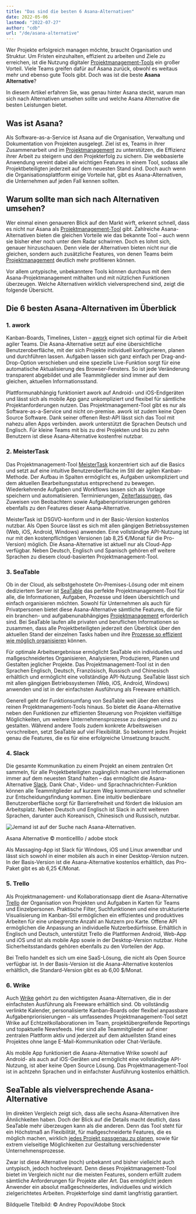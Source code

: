 ```yaml
---
title: "Das sind die besten 6 Asana-Alternativen"
date: 2022-05-06
lastmod: "2022-07-27"
author: "cdb"
url: "/de/asana-alternative"
---
```


Wer Projekte erfolgreich managen möchte, braucht Organisation und Struktur. Um Fristen einzuhalten, effizient zu arbeiten und Ziele zu erreichen, ist die Nutzung digitaler [Projektmanagement-Tools](https://seatable.io/projekt-management-tool/) ein großer Vorteil. Viele Teams greifen dafür auf Asana zurück, obwohl es weitaus mehr und ebenso gute Tools gibt. Doch was ist die beste **Asana Alternative**?

In diesem Artikel erfahren Sie, was genau hinter Asana steckt, warum man sich nach Alternativen umsehen sollte und welche Asana Alternative die besten Leistungen bietet.

## Was ist Asana?

Als Software-as-a-Service ist Asana auf die Organisation, Verwaltung und Dokumentation von Projekten ausgelegt. Ziel ist es, Teams in ihrer Zusammenarbeit und im [Projektmanagement](https://seatable.io/projektmanagement-methoden-im-ueberblick/) zu unterstützen, die Effizienz ihrer Arbeit zu steigern und den Projekterfolg zu sichern. Die webbasierte Anwendung vereint dabei alle wichtigen Features in einem Tool, sodass alle Projektbeteiligten jederzeit auf dem neuesten Stand sind. Doch auch wenn die Organisationsplattform einige Vorteile hat, gibt es Asana-Alternativen, die Unternehmen auf jeden Fall kennen sollten.

## Warum sollte man sich nach Alternativen umsehen?

Wer einmal einen genaueren Blick auf den Markt wirft, erkennt schnell, dass es nicht nur Asana als [Projektmanagement-Tool](https://seatable.io/projekt-management-tool/) gibt. Zahlreiche Asana-Alternativen bieten die gleichen Vorteile wie das bekannte Tool – auch wenn sie bisher eher noch unter dem Radar schwirren. Doch es lohnt sich, genauer hinzuschauen. Denn viele der Alternativen bieten nicht nur die gleichen, sondern auch zusätzliche Features, von denen Teams beim [Projektmanagement](https://seatable.io/projektmanagement/) deutlich mehr profitieren können.

Vor allem untypische, unbekanntere Tools können durchaus mit dem Asana-Projektmanagement mithalten und mit nützlichen Funktionen überzeugen. Welche Alternativen wirklich vielversprechend sind, zeigt die folgende Übersicht.

## Die 6 besten Asana-Alternativen im Überblick

### 1\. awork

Kanban-Boards, Timelines, Listen – [awork](https://www.awork.io/) eignet sich optimal für die Arbeit agiler Teams. Die Asana-Alternative setzt auf eine übersichtliche Benutzeroberfläche, mit der sich Projekte individuell konfigurieren, planen und durchführen lassen. Aufgaben lassen sich ganz einfach per Drag-and-Drop-Option verschieben und eine spezielle Live-Funktion sorgt für eine automatische Aktualisierung des Browser-Fensters. So ist jede Veränderung transparent abgebildet und alle Teammitglieder sind immer auf dem gleichen, aktuellen Informationsstand.

Plattformunabhängig funktioniert awork auf Android- und iOS-Endgeräten und lässt sich als mobile App ganz unkompliziert und flexibel für sämtliche Projektanforderungen nutzen. Das Projektmanagement-Tool gibt es nur als Software-as-a-Service und nicht on-premise. awork ist zudem keine Open Source Software. Dank seiner offenen Rest-API lässt sich das Tool mit nahezu allen Apps verbinden. awork unterstützt die Sprachen Deutsch und Englisch. Für kleine Teams mit bis zu drei Projekten und bis zu zehn Benutzern ist diese Asana-Alternative kostenfrei nutzbar.

### 2\. MeisterTask

Das Projektmanagement-Tool [MeisterTask](https://www.meistertask.com/de) konzentriert sich auf die Basics und setzt auf eine intuitive Benutzeroberfläche im Stil der agilen Kanban-Methode. Der Aufbau in Spalten ermöglicht es, Aufgaben unkompliziert und dem aktuellen Bearbeitungsstatus entsprechend zu bewegen. Wiederkehrende Aufgaben und Workflows lassen sich als Vorlage speichern und automatisieren. Terminierungen, [Zeiterfassungen](https://seatable.io/arbeitszeiterfassung-in-excel/), das Zuweisen von Beobachtern sowie Aufgabenpriorisierungen gehören ebenfalls zu den Features dieser Asana-Alternative.

MeisterTask ist DSGVO-konform und in der Basic-Version kostenlos nutzbar. Als Open Source lässt es sich mit allen gängigen Betriebssystemen (Web, iOS, Android, Windows) anwenden. Eine vollständige API-Nutzung ist nur mit den kostenpflichtigen Versionen (ab 8,25 €/Monat für die Pro-Version) möglich. Die Asana-Alternative ist aktuell nur als Cloud-App verfügbar. Neben Deutsch, Englisch und Spanisch gehören elf weitere Sprachen zu diesem cloud-basierten Projektmanagement-Tool.

### 3\. SeaTable

Ob in der Cloud, als selbstgehostete On-Premises-Lösung oder mit einem dediziertem Server ist [SeaTable](https://seatable.io/) das perfekte Projektmanagement-Tool für alle, die Informationen, Aufgaben, Prozesse und Ideen übersichtlich und einfach organisieren möchten. Sowohl für Unternehmen als auch für Privatpersonen bietet diese Asana-Alternative sämtliche Features, die für ein branchen- und aufgabenunabhängiges [Projektmanagement](https://seatable.io/projektmanagement-methoden-im-ueberblick/) erforderlich sind. Bei SeaTable laufen alle privaten und beruflichen Informationen so zusammen, dass alle Projektbeteiligten jederzeit den Überblick über den aktuellen Stand der einzelnen Tasks haben und ihre [Prozesse so effizient wie möglich organisieren](https://seatable.io/vorlagen-projektplanung/) können.

Für optimale Arbeitsergebnisse ermöglicht SeaTable ein individuelles und maßgeschneidertes Organisieren, Analysieren, Produzieren, Planen und Gestalten jeglicher Projekte. Das Projektmanagement-Tool ist in den Sprachen Englisch, Deutsch, Französisch, Russisch und Chinesisch erhältlich und ermöglicht eine vollständige API-Nutzung. SeaTable lässt sich mit allen gängigen Betriebssystemen (Web, iOS, Android, Windows) anwenden und ist in der einfachsten Ausführung als Freeware erhältlich.

Generell geht der Funktionsumfang von SeaTable weit über den eines reinen Projektmanagement-Tools hinaus. So bietet die Asana-Alternative neben den Funktionen zur effizienten Steuerung von Projekten vielfältige Möglichkeiten, um weitere Unternehmensprozesse zu designen und zu gestalten. Während andere Tools zudem konkrete Arbeitsweisen vorschreiben, setzt SeaTable auf viel Flexibilität. So bekommt jedes Projekt genau die Features, die es für eine erfolgreiche Umsetzung braucht.

### 4\. Slack

Die gesamte Kommunikation zu einem Projekt an einem zentralen Ort sammeln, für alle Projektbeteiligten zugänglich machen und Informationen immer auf dem neuesten Stand halten – das ermöglicht die Asana-Alternative [Slack](https://slack.com/intl/de-de/). Dank Chat-, Video- und Sprachnachrichten-Funktion können alle Teammitglieder auf kurzem Weg kommunizieren und schneller zur Entscheidungsfindung kommen. Eine intuitiv bedienbare Benutzeroberfläche sorgt für Barrierefreiheit und fördert die Inklusion am Arbeitsplatz. Neben Deutsch und Englisch ist Slack in acht weiteren Sprachen, darunter auch Koreanisch, Chinesisch und Russisch, nutzbar.

![Jemand ist auf der Suche nach Asana-Alternativen.](https://seatable.io/wp-content/uploads/2022/05/Asana-Alternative_AdobeStock_391018024_bearbeitet-711x474.jpg)

Asana Alternative © monticellllo / adobe stock

Als Massaging-App ist Slack für Windows, iOS und Linux anwendbar und lässt sich sowohl in einer mobilen als auch in einer Desktop-Version nutzen. In der Basis-Version ist die Asana-Alternative kostenlos erhältlich, das Pro-Paket gibt es ab 6,25 €/Monat.

### 5\. Trello

Als Projektmanagement- und Kollaborationsapp dient die Asana-Alternative [Trello](https://trello.com/de) der Organisation von Projekten und Aufgaben in Karten für Teams und Einzelpersonen. Praktische Filter, Suchfunktionen und eine strukturierte Visualisierung im Kanban-Stil ermöglichen ein effizientes und produktives Arbeiten für eine unbegrenzte Anzahl an Nutzern pro Karte. Offene API ermöglichen die Anpassung an individuelle Nutzerbedürfnisse. Erhältlich in Englisch und Deutsch, unterstützt Trello die Plattformen Android, Web-App und iOS und ist als mobile App sowie in der Desktop-Version nutzbar. Hohe Sicherheitsstandards gehören ebenfalls zu den Vorteilen der App.

Bei Trello handelt es sich um eine SaaS-Lösung, die nicht als Open Source verfügbar ist. In der Basis-Version ist die Asana-Alternative kostenlos erhältlich, die Standard-Version gibt es ab 6,00 $/Monat.

### 6\. Wrike

Auch [Wrike](https://www.wrike.com/de/) gehört zu den wichtigsten Asana-Alternativen, die in der einfachsten Ausführung als Freeware erhältlich sind. Ob vollständig verlinkte Kalender, personalisierte Kanban-Boards oder flexibel anpassbare Aufgabenpriorisierungen – als umfassendes Projektmanagement-Tool setzt Wrike auf Echtzeitkollaborationen im Team, projektübergreifende Reportings und topaktuelle Newsfeeds. Hier sind alle Teammitglieder auf einer zentralen Plattform aktiv und jederzeit auf dem aktuellsten Stand eines Projektes ohne lange E-Mail-Kommunikation oder Chat-Verläufe.

Als mobile App funktioniert die Asana-Alternative Wrike sowohl auf Android- als auch auf iOS-Geräten und ermöglicht eine vollständige API-Nutzung, ist aber keine Open Source Lösung. Das Projektmanagement-Tool ist in achtzehn Sprachen und in einfachster Ausführung kostenlos erhältlich.

## SeaTable als vielversprechende Asana-Alternative

Im direkten Vergleich zeigt sich, dass alle sechs Asana-Alternativen ihre Ähnlichkeiten haben. Doch der Blick auf die Details macht deutlich, dass SeaTable mehr überzeugen kann als die anderen. Denn das Tool steht für ein Höchstmaß an Flexibilität, für maßgeschneiderte Features, die es möglich machen, wirklich [jedes Projekt passgenau zu planen](https://seatable.io/vorlagen/), sowie für extrem vielseitige Möglichkeiten zur Gestaltung verschiedenster Unternehmensprozesse.

Zwar ist diese Alternative (noch) unbekannt und bisher vielleicht auch untypisch, jedoch hochrelevant. Denn dieses Projektmanagement-Tool bietet im Vergleich nicht nur die meisten Features, sondern erfüllt zudem sämtliche Anforderungen für Projekte aller Art. Das ermöglicht jedem Anwender ein absolut maßgeschneidertes, individuelles und wirklich zielgerichtetes Arbeiten. Projekterfolge sind damit langfristig garantiert.

Bildquelle Titelbild: © Andrey Popov/Adobe Stock
